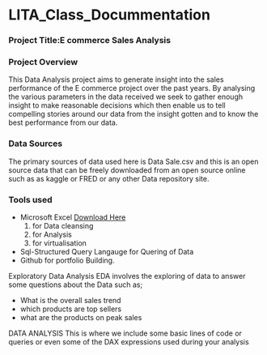 # LITA_Class_Docummentation

### Project Title:E commerce Sales Analysis

### Project Overview

This Data Analysis project aims to generate insight into the sales performance of the E commerce project over the past years. By analysing the various parameters in the data received we seek to gather enough insight to make reasonable decisions which then enable us to tell compelling stories around our data from the insight gotten and to know the best performance from our data.

### Data Sources
The primary sources of data used here is Data Sale.csv and this is an open source data that can be freely downloaded from an open source online such as as kaggle or FRED or any other Data repository site.

### Tools used
- Microsoft Excel [Download Here](https://www.microsoft.com)
  1. for Data cleansing
  2. for Analysis
  3. for virtualisation
- Sql-Structured Query Langauge for Quering of Data
- Github for portfolio Building.

Exploratory Data Analysis
EDA involves the exploring of data to answer some questions about the Data such as;
- What is the overall sales trend
- which products are top sellers
- what are the products on peak sales

DATA ANALYSIS
This is where we include some basic lines of code or queries or even some of the DAX expressions used during your analysis



